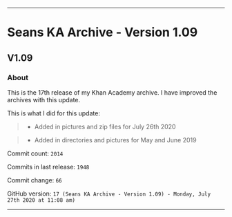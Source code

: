
***

# Seans KA Archive - Version 1.09

## V1.09

### About

This is the 17th release of my Khan Academy archive. I have improved the archives with this update.

This is what I did for this update:

> * Added in pictures and zip files for July 26th 2020

> * Added in directories and pictures for May and June 2019

Commit count: `2014`

Commits in last release: `1948`

Commit change: `66`

GitHub version: `17 (Seans KA Archive - Version 1.09) - Monday, July 27th 2020 at 11:08 am)`

***
